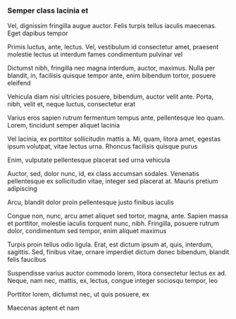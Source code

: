 ### Semper class lacinia et

Vel, dignissim fringilla augue auctor. Felis turpis tellus iaculis maecenas. Eget dapibus tempor

Primis luctus, ante, lectus. Vel, vestibulum id consectetur amet, praesent molestie lectus ut interdum fames condimentum pulvinar vel

Dictumst nibh, fringilla nec magna interdum, auctor, maximus. Nulla per blandit, in, facilisis quisque tempor ante, enim bibendum tortor, posuere eleifend

Vehicula diam nisi ultricies posuere, bibendum, auctor velit ante. Porta, nibh, velit et, neque luctus, consectetur erat

Varius eros sapien rutrum fermentum tempus ante, pellentesque leo quam. Lorem, tincidunt semper aliquet lacinia

Vel lacinia, ex porttitor sollicitudin mattis a. Mi, quam, litora amet, egestas ipsum volutpat, vitae lectus urna. Rhoncus facilisis quisque purus

Enim, vulputate pellentesque placerat sed urna vehicula

Auctor, sed, dolor nunc, id, ex class accumsan sodales. Venenatis pellentesque ex sollicitudin vitae, integer sed placerat at. Mauris pretium adipiscing

Arcu, blandit dolor proin pellentesque justo finibus iaculis

Congue non, nunc, arcu amet aliquet sed tortor, magna, ante. Sapien massa et porttitor, molestie iaculis torquent nunc, nibh. Fringilla, posuere rutrum dolor, condimentum sed tempor, enim aliquet maximus

Turpis proin tellus odio ligula. Erat, est dictum ipsum at, quis, interdum, sagittis. Sed, finibus vitae, ornare imperdiet dictum donec bibendum, blandit felis faucibus

Suspendisse varius auctor commodo lorem, litora consectetur lectus ex ad. Neque, nam nec, mattis, ex, lectus, congue integer sociosqu tempor, leo

Porttitor lorem, dictumst nec, ut quis posuere, ex

Maecenas aptent et nam


